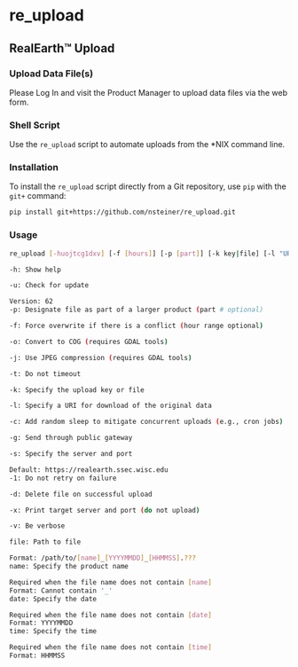 # re_upload

## RealEarth™ Upload

### Upload Data File(s)
Please Log In and visit the Product Manager to upload data files via the web form.

### Shell Script
Use the `re_upload` script to automate uploads from the *NIX command line. 

### Installation

To install the `re_upload` script directly from a Git repository, use `pip` with the `git+` command:

```sh
pip install git+https://github.com/nsteiner/re_upload.git
```  

### Usage

```sh
re_upload [-huojtcg1dxv] [-f [hours]] [-p [part]] [-k key|file] [-l "URI"] [-s server:port] file [name] [date] [time]

-h: Show help

-u: Check for update

Version: 62
-p: Designate file as part of a larger product (part # optional)

-f: Force overwrite if there is a conflict (hour range optional)

-o: Convert to COG (requires GDAL tools)

-j: Use JPEG compression (requires GDAL tools)

-t: Do not timeout

-k: Specify the upload key or file

-l: Specify a URI for download of the original data

-c: Add random sleep to mitigate concurrent uploads (e.g., cron jobs)

-g: Send through public gateway

-s: Specify the server and port

Default: https://realearth.ssec.wisc.edu
-1: Do not retry on failure

-d: Delete file on successful upload

-x: Print target server and port (do not upload)

-v: Be verbose

file: Path to file

Format: /path/to/[name]_[YYYYMMDD]_[HHMMSS].???
name: Specify the product name

Required when the file name does not contain [name]
Format: Cannot contain '_'
date: Specify the date

Required when the file name does not contain [date]
Format: YYYYMMDD
time: Specify the time

Required when the file name does not contain [time]
Format: HHMMSS
```